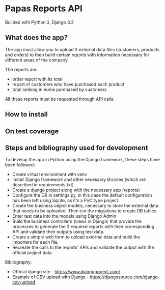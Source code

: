 # Papas Reports API

Builded with Python 3, Django 3.2

## What does the app?

The app must allow you to upload 3 external data files (customers, products and orders) to then build certain reports with information necessary for different areas of the company.

The reports are:
- order report with its total
- report of customers who have purchased each product
- total ranking in euros purchased by customers

All these reports must be requested through API calls.

## How to install


## On test coverage


## Steps and bibliography used for development

To develop the app in Python using the Django framework, these steps have been followed:
- Create virtual environment with venv
- Install Django framework and other necessary libraries (which are described in requirements.txt)
- Create a django project along with the necessary app (reports)
- Configure the DB in settings.py, in this case the default configuration has been left using SqLite, as it's a PoC type project.
- Create the business object models, necessary to store the external data that needs to be uploaded. Then run the migrations to create DB tables.
- Enter test data into the models using Django Admin 
- Build the business controllers (views in Django) that provide the processes to generate the 3 required reports with their corresponding API and validate their outputs using test data.
- Create a simple web form to upload external data and build the importers for each file.
- Recreate the calls to the reports' APIs and validate the output with the official project data.

Bibliography:
- Official django site - https://www.djangoproject.com/
- Example of CSV upload with Django - https://djangosource.com/django-csv-upload

